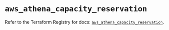 # `aws_athena_capacity_reservation`

Refer to the Terraform Registry for docs: [`aws_athena_capacity_reservation`](https://registry.terraform.io/providers/hashicorp/aws/5.92.0/docs/resources/athena_capacity_reservation).
